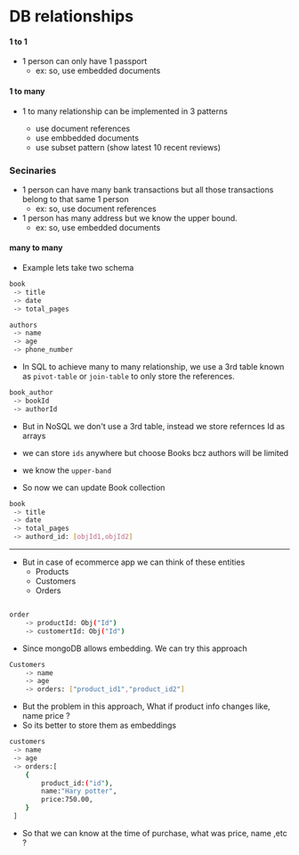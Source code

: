 # DB relationships

#### 1 to 1

- 1 person can only have 1 passport
  - ex: so, use embedded documents

#### 1 to many

- 1 to many relationship can be implemented in 3 patterns

  - use document references
  - use embbedded documents
  - use subset pattern (show latest 10 recent reviews)

### Secinaries

- 1 person can have many bank transactions but all those transactions belong to that same 1 person
  - ex: so, use document references
- 1 person has many address but we know the upper bound.
  - ex: so, use embedded documents

#### many to many

- Example lets take two schema

```bash
book
 -> title
 -> date
 -> total_pages

authors
 -> name
 -> age
 -> phone_number
```

- In SQL to achieve many to many relationship, we use a 3rd table known as `pivot-table` or `join-table` to only store the references.

```bash
book_author
 -> bookId
 -> authorId
```

- But in NoSQL we don't use a 3rd table, instead we store refernces Id as arrays

- we can store `ids` anywhere but choose Books bcz authors will be limited
- we know the `upper-band`
- So now we can update Book collection

```bash
book
 -> title
 -> date
 -> total_pages
 -> authord_id: [objId1,objId2]
```

---

- But in case of ecommerce app we can think of these entities
  - Products
  - Customers
  - Orders

```bash

order
    -> productId: Obj("Id")
    -> customertId: Obj("Id")
```

- Since mongoDB allows embedding. We can try this approach

```bash
Customers
    -> name
    -> age
    -> orders: ["product_id1","product_id2"]
```

- But the problem in this approach, What if product info changes like, name price ?
- So its better to store them as embeddings

```bash
customers
 -> name
 -> age
 -> orders:[
    {
        product_id:("id"),
        name:"Hary potter",
        price:750.00,
    }
 ]
```

- So that we can know at the time of purchase, what was price, name ,etc ?
